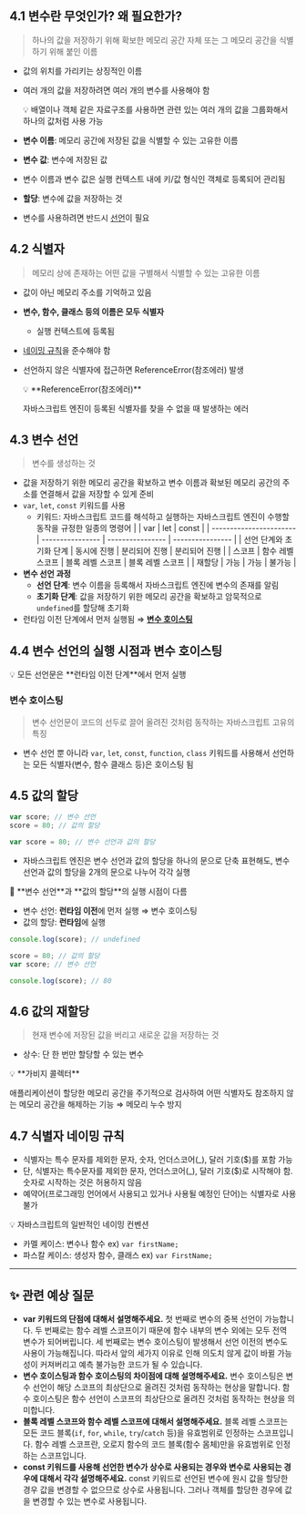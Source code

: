 ## 4.1 변수란 무엇인가? 왜 필요한가?

> 하나의 값을 저장하기 위해 확보한 메모리 공간 자체 또는 그 메모리 공간을 식별하기 위해 붙인 이름

- 값의 위치를 가리키는 상징적인 이름
- 여러 개의 값을 저장하려면 여러 개의 변수를 사용해야 함
    <aside>
    💡 배열이나 객체 같은 자료구조를 사용하면 관련 있는 여러 개의 값을 그룹화해서 하나의 값처럼 사용 가능
    
    </aside>

- **변수 이름**: 메모리 공간에 저장된 값을 식별할 수 있는 고유한 이름
- **변수 값**: 변수에 저장된 값
- 변수 이름과 변수 값은 실행 컨텍스트 내에 키/값 형식인 객체로 등록되어 관리됨
- **할당**: 변수에 값을 저장하는 것
- 변수를 사용하려면 반드시 [선언](https://github.com/JavaScript-Deep-Dive-Study/JS-Deep-Dive-Study_Team-B/blob/main/04%EC%9E%A5.%EB%B3%80%EC%88%98/%EA%B9%80%EC%88%98%EC%97%B0.md#43-%EB%B3%80%EC%88%98-%EC%84%A0%EC%96%B8)이 필요

## 4.2 식별자

> 메모리 상에 존재하는 어떤 값을 구별해서 식별할 수 있는 고유한 이름

- 값이 아닌 메모리 주소를 기억하고 있음
- **변수, 함수, 클래스 등의 이름은 모두 식별자**
  - 실행 컨텍스트에 등록됨
- [네이밍 규칙](https://github.com/JavaScript-Deep-Dive-Study/JS-Deep-Dive-Study_Team-B/blob/main/04%EC%9E%A5.%EB%B3%80%EC%88%98/%EA%B9%80%EC%88%98%EC%97%B0.md#47-%EC%8B%9D%EB%B3%84%EC%9E%90-%EB%84%A4%EC%9D%B4%EB%B0%8D-%EA%B7%9C%EC%B9%99)을 준수해야 함
- 선언하지 않은 식별자에 접근하면 ReferenceError(참조에러) 발생
    <aside>
    💡 **ReferenceError(참조에러)**
    
    자바스크립트 엔진이 등록된 식별자를 찾을 수 없을 때 발생하는 에러
    
    </aside>

## 4.3 변수 선언

> 변수를 생성하는 것

- 값을 저장하기 위한 메모리 공간을 확보하고 변수 이름과 확보된 메모리 공간의 주소를 연결해서 값을 저장할 수 있게 준비
- `var`, `let`, `const` 키워드를 사용
  - 키워드: 자바스크립트 코드를 해석하고 실행하는 자바스크립트 엔진이 수행할 동작을 규정한 일종의 명령어
    | | var | let | const |
    | ----------------------- | ---------------- | ---------------- | ---------------- |
    | 선언 단계와 초기화 단계 | 동시에 진행 | 분리되어 진행 | 분리되어 진행 |
    | 스코프 | 함수 레벨 스코프 | 블록 레벨 스코프 | 블록 레벨 스코프 |
    | 재할당 | 가능 | 가능 | 불가능 |
- **변수 선언 과정**
  - **선언 단계**: 변수 이름을 등록해서 자바스크립트 엔진에 변수의 존재를 알림
  - **초기화 단계**: 값을 저장하기 위한 메모리 공간을 확보하고 암묵적으로 `undefined`를 할당해 초기화
- 런타임 이전 단계에서 먼저 실행됨 ⇒ [**변수 호이스팅**]([https://www.notion.so/04-6dd30f06886b460fab99e8accd4cd647?pvs=21](https://github.com/JavaScript-Deep-Dive-Study/JS-Deep-Dive-Study_Team-B/blob/main/04%EC%9E%A5.%EB%B3%80%EC%88%98/%EA%B9%80%EC%88%98%EC%97%B0.md#%EB%B3%80%EC%88%98-%ED%98%B8%EC%9D%B4%EC%8A%A4%ED%8C%85))

## 4.4 변수 선언의 실행 시점과 변수 호이스팅

<aside>
💡 모든 선언문은 **런타임 이전 단계**에서 먼저 실행

</aside>

### 변수 호이스팅

> 변수 선언문이 코드의 선두로 끌어 올려진 것처럼 동작하는 자바스크립트 고유의 특징

- 변수 선언 뿐 아니라 `var`, `let`, `const`, `function`, `class` 키워드를 사용해서 선언하는 모든 식별자(변수, 함수 클래스 등)은 호이스팅 됨

## 4.5 값의 할당

```jsx
var score; // 변수 선언
score = 80; // 값의 할당

var score = 80; // 변수 선언과 값의 할당
```

- 자바스크립트 엔진은 변수 선언과 값의 할당을 하나의 문으로 단축 표현해도, 변수 선언과 값의 할당을 2개의 문으로 나누어 각각 실행

<aside>
📌 **변수 선언**과 **값의 할당**의 실행 시점이 다름

- 변수 선언: **런타임 이전**에 먼저 실행 ⇒ 변수 호이스팅
- 값의 할당: **런타임**에 실행

```jsx
console.log(score); // undefined

score = 80; // 값의 할당
var score; // 변수 선언

console.log(score); // 80
```

</aside>

## 4.6 값의 재할당

> 현재 변수에 저장된 값을 버리고 새로운 값을 저장하는 것

- 상수: 단 한 번만 할당할 수 있는 변수

<aside>
💡 **가비지 콜렉터**

애플리케이션이 할당한 메모리 공간을 주기적으로 검사하여 어떤 식별자도 참조하지 않는 메모리 공간을 해제하는 기능 ⇒ 메모리 누수 방지

</aside>

## 4.7 식별자 네이밍 규칙

- 식별자는 특수 문자를 제외한 문자, 숫자, 언더스코어(\_), 달러 기호($)를 포함 가능
- 단, 식별자는 특수문자를 제외한 문자, 언더스코어(\_), 달러 기호($)로 시작해야 함. 숫자로 시작하는 것은 허용하지 않음
- 예약어(프로그래밍 언어에서 사용되고 있거나 사용될 예정인 단어)는 식별자로 사용 불가

<aside>
💡 자바스크립트의 일반적인 네이밍 컨벤션

- 카멜 케이스: 변수나 함수 ex) `var firstName;`
- 파스칼 케이스: 생성자 함수, 클래스 ex) `var FirstName;`
</aside>

---

## ✨ 관련 예상 질문

- **var 키워드의 단점에 대해서 설명해주세요.**
  첫 번째로 변수의 중복 선언이 가능합니다. 두 번째로는 함수 레벨 스코프이기 때문에 함수 내부의 변수 외에는 모두 전역 변수가 되어버립니다. 세 번째로는 변수 호이스팅이 발생해서 선언 이전의 변수도 사용이 가능해집니다.
  따라서 앞의 세가지 이유로 인해 의도치 않게 값이 바뀔 가능성이 커져버리고 예측 불가능한 코드가 될 수 있습니다.
- **변수 호이스팅과 함수 호이스팅의 차이점에 대해 설명해주세요.**
  변수 호이스팅은 변수 선언이 해당 스코프의 최상단으로 올려진 것처럼 동작하는 현상을 말합니다. 함수 호이스팅은 함수 선언이 스코프의 최상단으로 올려진 것처럼 동작하는 현상을 의미합니다.
- **블록 레벨 스코프와 함수 레벨 스코프에 대해서 설명해주세요.**
  블록 레벨 스코프는 모든 코드 블록(`if`, `for`, `while`, `try`/`catch` 등)을 유효범위로 인정하는 스코프입니다. 함수 레벨 스코프란, 오로지 함수의 코드 블록(함수 몸체)만을 유효범위로 인정하는 스코프입니다.
- **const 키워드를 사용해 선언한 변수가 상수로 사용되는 경우와 변수로 사용되는 경우에 대해서 각각 설명해주세요.**
  const 키워드로 선언된 변수에 원시 값을 할당한 경우 값을 변경할 수 없으므로 상수로 사용됩니다. 그러나 객체를 할당한 경우에 값을 변경할 수 있는 변수로 사용됩니다.

